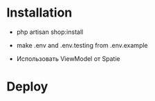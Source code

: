 # Installation

- php artisan shop:install
- make .env and .env.testing from .env.example

- Использовать ViewModel от Spatie

# Deploy
